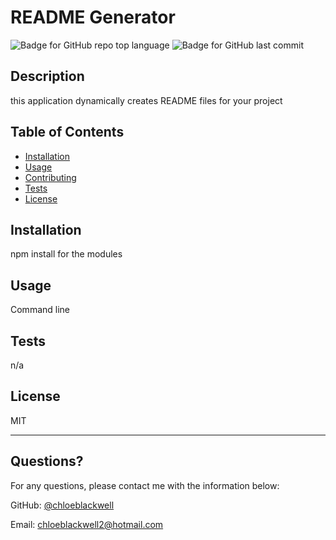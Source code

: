 # README Generator

![Badge for GitHub repo top language](https://img.shields.io/github/languages/top/undefined/undefined?style=flat&logo=appveyor) ![Badge for GitHub last commit](https://img.shields.io/github/last-commit/undefined/undefined?style=flat&logo=appveyor)

## Description

this application dynamically creates README files for your project

## Table of Contents

- [Installation](#installation)
- [Usage](#usage)
- [Contributing](#contributing)
- [Tests](#tests)
- [License](#license)

## Installation

npm install for the modules

## Usage

Command line

## Tests

n/a

## License

MIT

---

## Questions?

For any questions, please contact me with the information below:

GitHub: [@chloeblackwell](https://api.github.com/users/chloeblackwell)

Email: chloeblackwell2@hotmail.com
